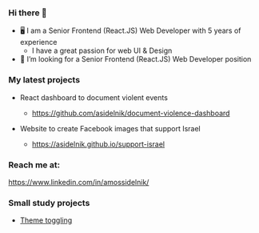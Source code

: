 ### Hi there 👋

- 🖥️ I am a Senior Frontend (React.JS) Web Developer with 5 years of experience
  - I have a great passion for web UI & Design
- 🔭 I’m looking for a Senior Frontend (React.JS) Web Developer position
  
### My latest projects
- React dashboard to document violent events
  - https://github.com/asidelnik/document-violence-dashboard

- Website to create Facebook images that support Israel
  - https://asidelnik.github.io/support-israel
  
### Reach me at:
https://www.linkedin.com/in/amossidelnik/


### Small study projects
* [Theme toggling](https://asidelnik.github.io/theme-toggling--css-variables/)
